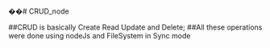 ��# CRUD_node

##CRUD is basically Create Read Update and Delete; 
##All these operations were done using nodeJs and FileSystem in Sync mode  
